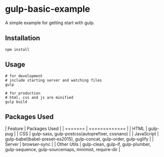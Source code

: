 # gulp-basic-example
A simple example for getting start with gulp.

## Installation
```shell=
npm install
```

## Usage
```shell=
# for development
# include starting server and watching files
gulp

# for production
# html, css and js are minified
gulp build
```

## Packages Used
| Feature | Packages Used |
| ======= | ============= |
| HTML | gulp-pug |
| CSS | gulp-sass, gulp-postcss(autoprefixer, cssnano) |
| JavaScript | gulp-babel(babel-preset-es2015), gulp-concat, gulp-order, gulp-uglify |
| Server | browser-sync |
| Other Utils | gulp-clean, gulp-if, gulp-plumber, gulp-sequence, gulp-sourcemaps, minimist, require-dir |

